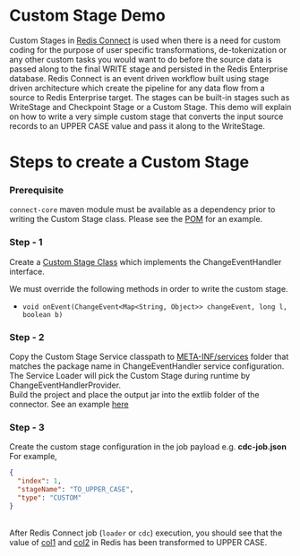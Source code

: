 # Custom Stage Demo

Custom Stages in [Redis Connect](https://github.com/redis-field-engineering/redis-connect-dist) is used when there is a need for custom coding for the purpose of user specific transformations, de-tokenization or any other custom tasks you would want to do before the source data is passed along to the final WRITE stage and persisted in the Redis Enterprise database. Redis Connect is an event driven workflow built using stage driven architecture which create the pipeline for any data flow from a source to Redis Enterprise target. The stages can be built-in stages such as WriteStage and Checkpoint Stage or a Custom Stage. This demo will explain on how to write a very simple custom stage that converts the input source records to an UPPER CASE value and pass it along to the WriteStage.

# Steps to create a Custom Stage

### Prerequisite
```connect-core``` maven module must be available as a dependency prior to writing the Custom Stage class. Please see the [POM](pom.xml) for an example.

### Step - 1

Create a [Custom Stage Class](src/main/java/com/redis/connect/customstage/impl/CustomStage.java) which implements the ChangeEventHandler interface.

We must override the following methods in order to write the custom stage.
* ```void onEvent(ChangeEvent<Map<String, Object>> changeEvent, long l, boolean b)```

### Step - 2

Copy the Custom Stage Service classpath to [META-INF/services](src/main/resources/META-INF/services/com.redis.connect.pipeline.event.handler.ChangeEventHandlerFactory) folder that matches the package name in ChangeEventHandler service configuration.
<br>The Service Loader will pick the Custom Stage during runtime by ChangeEventHandlerProvider.
<br>Build the project and place the output jar into the extlib folder of the connector. See an example [here](https://github.com/redis-field-engineering/redis-connect-dist/tree/main/connectors/postgres/demo/extlib)

### Step - 3

Create the custom stage configuration in the job payload e.g. **cdc-job.json**
<br>For example,
```json
{
  "index": 1,
  "stageName": "TO_UPPER_CASE",
  "type": "CUSTOM"
}
```

<br>After Redis Connect job (`loader` or `cdc`) execution, you should see that the value of [col1](https://github.com/redis-field-engineering/redis-connect-custom-stage-demo/blob/main/src/main/java/com/redis/connect/customstage/CustomStageDemo.java#L74) and [col2](https://github.com/redis-field-engineering/redis-connect-custom-stage-demo/blob/main/src/main/java/com/redis/connect/customstage/CustomStageDemo.java#L75) in Redis has been transformed to UPPER CASE.
